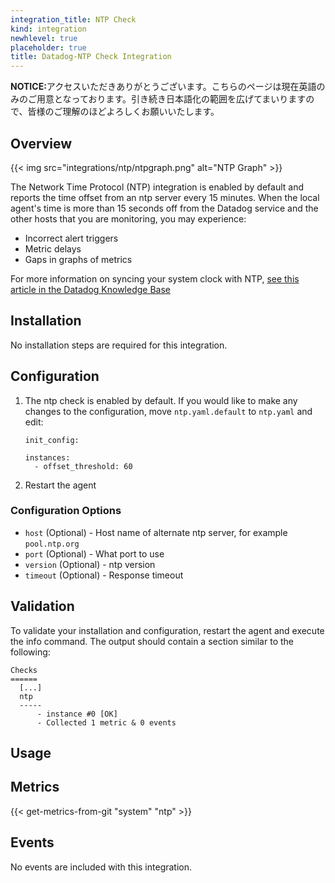 ```yaml
---
integration_title: NTP Check
kind: integration
newhlevel: true
placeholder: true
title: Datadog-NTP Check Integration
---
```


<div class='alert alert-info'><strong>NOTICE:</strong>アクセスいただきありがとうございます。こちらのページは現在英語のみのご用意となっております。引き続き日本語化の範囲を広げてまいりますので、皆様のご理解のほどよろしくお願いいたします。</div>



## Overview

{{< img src="integrations/ntp/ntpgraph.png" alt="NTP Graph" >}}

The Network Time Protocol (NTP) integration is enabled by default and reports the time offset from an ntp server every 15 minutes. When the local agent's time is more than 15 seconds off from the Datadog service and the other hosts that you are monitoring, you may experience:

* Incorrect alert triggers
* Metric delays
* Gaps in graphs of metrics

For more information on syncing your system clock with NTP, [see this article in the Datadog Knowledge Base](https://help.datadoghq.com/hc/en-us/articles/204282095-Network-Time-Protocol-NTP-Offset-Issues)

## Installation

No installation steps are required for this integration.

## Configuration

1.  The ntp check is enabled by default. If you would like to make any changes to the configuration, move `ntp.yaml.default` to `ntp.yaml` and edit:

        init_config:

        instances:
          - offset_threshold: 60

1.  Restart the agent

### Configuration Options

* `host` (Optional) - Host name of alternate ntp server, for example `pool.ntp.org`
* `port` (Optional) - What port to use
* `version` (Optional) - ntp version
* `timeout` (Optional) - Response timeout

## Validation

To validate your installation and configuration, restart the agent and execute the info command. The output should contain a section similar to the following:



    Checks
    ======
      [...]
      ntp
      -----
          - instance #0 [OK]
          - Collected 1 metric & 0 events

## Usage

## Metrics

{{< get-metrics-from-git "system" "ntp" >}}

## Events

No events are included with this integration.
